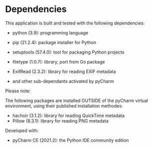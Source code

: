 # Dependencies

This application is built and tested with the following dependencies:

- python (3.9): programming language
- pip (21.2.4): package installer for Python
- setuptools (57.4.0): tool for packaging Python projects

- filetype (1.0.7): library, port from Go package
- ExifRead (2.3.2): library for reading EXIF metadata
- and other sub-dependants activated by pyCharm

Please note: 

The following packages are installed OUTSIDE of the pyCharm virtual environment, using their published installation methodes:
- hachoir (3.1.2):  library for reading QuickTime metadata
- Pillow (8.3.1):   library for reading PNG metadata

Developed with:

- pyCharm CE (2021.2): the Python IDE community edition